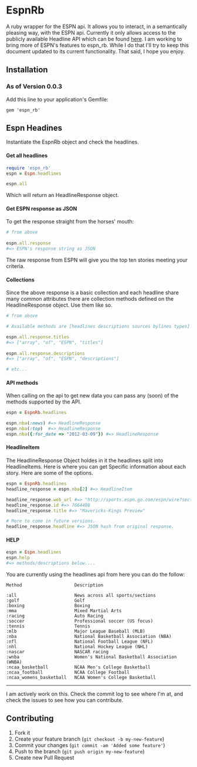 # EspnRb

A ruby wrapper for the ESPN api.  It allows you to interact, in a semantically pleasing way, with the ESPN api.  Currently it only allows access to the publicly available Headline API which can be found [here](http://developer.espn.com/docs/headlines).  I am working to bring more of ESPN's features to espn_rb.  While I do that I'll try to keep this document updated to its current functionality.  That said, I hope you enjoy. 

## Installation

### As of Version 0.0.3

Add this line to your application's Gemfile:
    
    gem 'espn_rb'

## Espn Headines

Instantiate the EspnRb object and check the headlines.

#### Get all headlines

```ruby
require 'espn_rb'
espn = Espn.headlines

espn.all
```

Which will return an HeadlineResponse object.

#### Get ESPN response as JSON

To get the response straight from the horses' mouth:

```ruby
# from above
  
espn.all.response
#=> ESPN's response string as JSON
```

The raw response from ESPN will give you the top ten stories meeting your criteria.  

#### Collections

Since the above response is a basic collection and each headline share many common attributes there are collection methods defined on the HeadlineResponse object.  Use them like so.

```ruby
# from above

# Available methods are [headlines descriptions sources bylines types]

espn.all.response.titles 
#=> ["array", "of", "ESPN", "titles"]
    
espn.all.response.descriptions
#=> ["array", "of", "ESPN", "descriptions"]

# etc...
```

#### API methods

When calling on the api to get new data you can pass any (soon) of the methods supported by the API.

```ruby
espn = EspnRb.headlines

espn.nba(:news) #=> HeadlineResponse
espn.nba(:top)  #=> HeadlineResponse
espn.nba({:for_date => "2012-03-09"}) #=> HeadlineResponse

```

#### HeadlineItem

The HeadlineResponse Object holdes in it the headlines split into HeadlineItems.  Here is where you can get Specific information about each story.  Here are some of the options.

```ruby
espn = EspnRb.headlines
headline_response = espn.nba[2] #=> HeadlineItem

headline_response.web_url #=> "http://sports.espn.go.com/espn/wire?section=nba&id=7664408&ex_cid=espnapi_public"
headline_response.id #=> 7664408
headline_response.title #=> "Mavericks-Kings Preview"

# More to come in future versions.
headline_response.headline #=> JSON hash from original response.
```

#### HELP

```ruby
espn = Espn.headlines
espn.help
#=> methods/descriptions below....
```
You are currently using the headlines api from here you can do the follow:

    Method                    Description

	:all                      News across all sports/sections
	:golf                     Golf
	:boxing                   Boxing
	:mma                      Mixed Martial Arts
	:racing                   Auto Racing
	:soccer                   Professional soccer (US focus)
	:tennis                   Tennis
	:mlb                      Major League Baseball (MLB)
	:nba                      National Basketball Association (NBA)
	:nfl                      National Football League (NFL)
	:nhl                      National Hockey League (NHL)
	:nascar                   NASCAR racing
	:wnba                     Women's National Basketball Association (WNBA)
	:ncaa_basketball          NCAA Men's College Basketball
	:ncaa_football            NCAA College Football
	:ncaa_womens_basketball   NCAA Women's College Basketball



---
I am actively work on this. Check the commit log to see where I'm at, and check the issues to see how you can contribute.


## Contributing

1. Fork it
2. Create your feature branch (`git checkout -b my-new-feature`)
3. Commit your changes (`git commit -am 'Added some feature'`)
4. Push to the branch (`git push origin my-new-feature`)
5. Create new Pull Request
